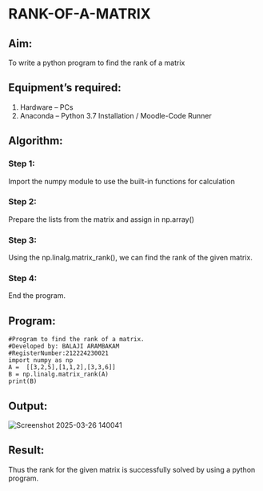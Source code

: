 # RANK-OF-A-MATRIX
## Aim:
To write a python program to find the rank of a matrix
## Equipment’s required:
1. 	Hardware – PCs
2. 	Anaconda – Python 3.7 Installation / Moodle-Code Runner
## Algorithm:
### Step 1: 
Import the numpy module to use the built-in functions for calculation
### Step 2: 
Prepare the lists from the matrix and assign in np.array()
### Step 3: 
Using the np.linalg.matrix_rank(), we can find the rank of the given matrix.
### Step 4: 
End the program.
## Program:
```
#Program to find the rank of a matrix.
#Developed by: BALAJI ARAMBAKAM
#RegisterNumber:212224230021
import numpy as np
A =  [[3,2,5],[1,1,2],[3,3,6]]
B = np.linalg.matrix_rank(A)
print(B)
```
## Output:
![Screenshot 2025-03-26 140041](https://github.com/user-attachments/assets/552d2cc9-b7a1-431b-8cd5-fb51cbaf5b6c)

## Result:
Thus the rank for the given matrix is successfully solved by  using a python program.

